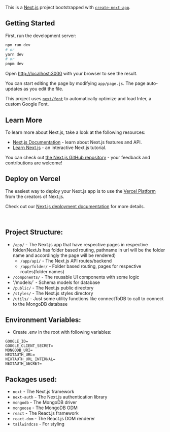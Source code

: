 This is a [Next.js](https://nextjs.org/) project bootstrapped with [`create-next-app`](https://github.com/vercel/next.js/tree/canary/packages/create-next-app).

## Getting Started

First, run the development server:

```bash
npm run dev
# or
yarn dev
# or
pnpm dev
```

Open [http://localhost:3000](http://localhost:3000) with your browser to see the result.

You can start editing the page by modifying `app/page.js`. The page auto-updates as you edit the file.

This project uses [`next/font`](https://nextjs.org/docs/basic-features/font-optimization) to automatically optimize and load Inter, a custom Google Font.

## Learn More

To learn more about Next.js, take a look at the following resources:

- [Next.js Documentation](https://nextjs.org/docs) - learn about Next.js features and API.
- [Learn Next.js](https://nextjs.org/learn) - an interactive Next.js tutorial.

You can check out [the Next.js GitHub repository](https://github.com/vercel/next.js/) - your feedback and contributions are welcome!

## Deploy on Vercel

The easiest way to deploy your Next.js app is to use the [Vercel Platform](https://vercel.com/new?utm_medium=default-template&filter=next.js&utm_source=create-next-app&utm_campaign=create-next-app-readme) from the creators of Next.js.

Check out our [Next.js deployment documentation](https://nextjs.org/docs/deployment) for more details.

<br/>

## Project Structure:

- `/app/` - The Next.js app that have respective pages in respective folder(NextJs has folder based routing, pathname in url will be the folder name and accordingly the page will be rendered)
  - `/app/api/` - The Next.js API routes/backend
  - `/app/folder/` - Folder based routing, pages for respective routes(folder names)
- `/components/` - The reusable UI components with some logic
- '/models/` - Schema models for database
- `/public/` - The Next.js public directory
- `/styles/` - The Next.js styles directory
- `/utils/` - Just some utility functions like connectToDB to call to connect to the MongoDB database

## Environment Variables:

- Create .env in the root with following variables:

```
GOOGLE_ID=
GOOGLE_CLIENT_SECRET=
MONGODB_URI=
NEXTAUTH_URL=
NEXTAUTH_URL_INTERNAL=
NEXTAUTH_SECRET=
```

## Packages used:

- `next` - The Next.js framework
- `next-auth` - The Next.js authentication library
- `mongodb` - The MongoDB driver
- `mongoose` - The MongoDB ODM
- `react` - The React.js framework
- `react-dom` - The React.js DOM renderer
- `tailwindcss` - For styling
